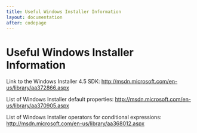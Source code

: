 ```yaml
---
title: Useful Windows Installer Information
layout: documentation
after: codepage
---
```


# Useful Windows Installer Information

Link to the Windows Installer 4.5 SDK: <http://msdn.microsoft.com/en-us/library/aa372866.aspx>

List of Windows Installer default properties: <http://msdn.microsoft.com/en-us/library/aa370905.aspx>

List of Windows Installer operators for conditional expressions: <http://msdn.microsoft.com/en-us/library/aa368012.aspx>
